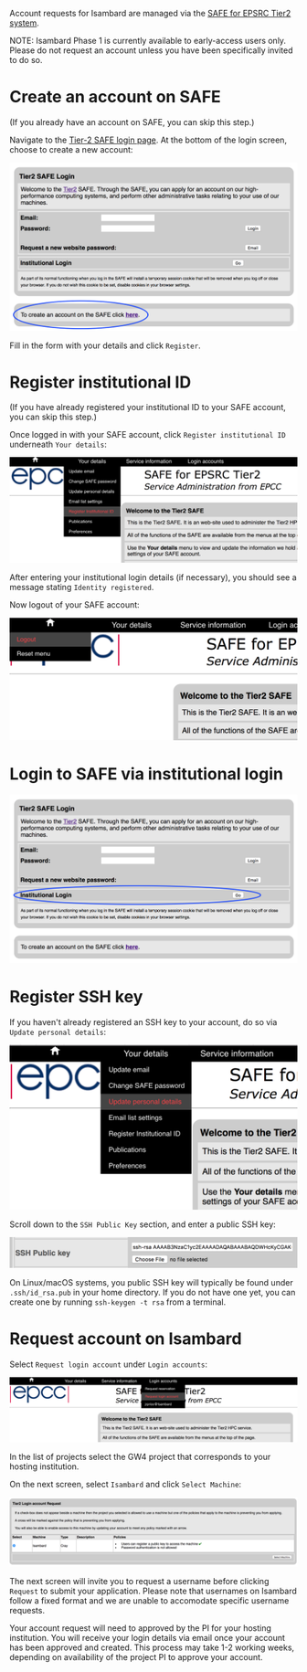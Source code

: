 Account requests for Isambard are managed via the [SAFE for EPSRC Tier2 system](https://www.archer.ac.uk/tier2/).

NOTE: Isambard Phase 1 is currently available to early-access users only. Please do not request an account unless you have been specifically invited to do so.

# Create an account on SAFE

(If you already have an account on SAFE, you can skip this step.)

Navigate to the [Tier-2 SAFE login page](https://www.archer.ac.uk/tier2/).
At the bottom of the login screen, choose to create a new account:

![](https://raw.githubusercontent.com/UoB-HPC/GW4-Isambard/master/docs/images/safe-create-account.png)

Fill in the form with your details and click `Register`.

# Register institutional ID

(If you have already registered your institutional ID to your SAFE account, you can skip this step.)

Once logged in with your SAFE account, click `Register institutional ID` underneath `Your details`:

![](https://raw.githubusercontent.com/UoB-HPC/GW4-Isambard/master/docs/images/safe-register-id.png)

After entering your institutional login details (if necessary), you should see a message stating `Identity registered`.

Now logout of your SAFE account:

![](https://raw.githubusercontent.com/UoB-HPC/GW4-Isambard/master/docs/images/safe-logout.png)

# Login to SAFE via institutional login

![](https://raw.githubusercontent.com/UoB-HPC/GW4-Isambard/master/docs/images/safe-institutional-login.png)

# Register SSH key

If you haven't already registered an SSH key to your account, do so via `Update personal details`:

![](https://raw.githubusercontent.com/UoB-HPC/GW4-Isambard/master/docs/images/safe-update-details.png)

Scroll down to the `SSH Public Key` section, and enter a public SSH key:

![](https://raw.githubusercontent.com/UoB-HPC/GW4-Isambard/master/docs/images/safe-ssh-key.png)

On Linux/macOS systems, you public SSH key will typically be found under `.ssh/id_rsa.pub` in your home directory.
If you do not have one yet, you can create one by running `ssh-keygen -t rsa` from a terminal.

# Request account on Isambard

Select `Request login account` under `Login accounts`:

![](https://raw.githubusercontent.com/UoB-HPC/GW4-Isambard/master/docs/images/safe-request-account.png)

In the list of projects select the GW4 project that corresponds to your hosting institution.

On the next screen, select `Isambard` and click `Select Machine`:

![](https://raw.githubusercontent.com/UoB-HPC/GW4-Isambard/master/docs/images/safe-isambard-request.png)

The next screen will invite you to request a username before clicking `Request` to submit your application.
Please note that usernames on Isambard follow a fixed format and we are unable to accomodate specific username requests.

Your account request will need to approved by the PI for your hosting institution.
You will receive your login details via email once your account has been approved and created.
This process may take 1-2 working weeks, depending on availability of the project PI to approve your account.
